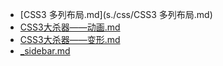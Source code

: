 - [CSS3 多列布局.md](s./css/CSS3 多列布局.md)
- [CSS3大杀器——动画.md](s./css/CSS3大杀器——动画.md)
- [CSS3大杀器——变形.md](s./css/CSS3大杀器——变形.md)
- [_sidebar.md](s./css/_sidebar.md)
